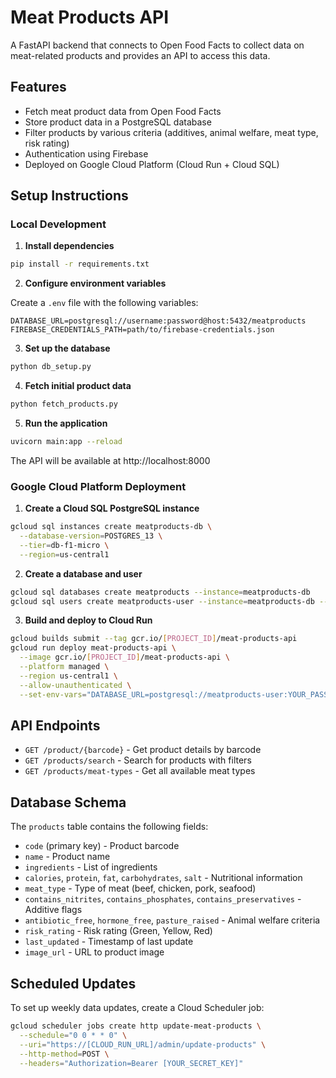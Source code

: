 # Meat Products API

A FastAPI backend that connects to Open Food Facts to collect data on meat-related products and provides an API to access this data.

## Features

- Fetch meat product data from Open Food Facts
- Store product data in a PostgreSQL database
- Filter products by various criteria (additives, animal welfare, meat type, risk rating)
- Authentication using Firebase
- Deployed on Google Cloud Platform (Cloud Run + Cloud SQL)

## Setup Instructions

### Local Development

1. **Install dependencies**

```bash
pip install -r requirements.txt
```

2. **Configure environment variables**

Create a `.env` file with the following variables:

```
DATABASE_URL=postgresql://username:password@host:5432/meatproducts
FIREBASE_CREDENTIALS_PATH=path/to/firebase-credentials.json
```

3. **Set up the database**

```bash
python db_setup.py
```

4. **Fetch initial product data**

```bash
python fetch_products.py
```

5. **Run the application**

```bash
uvicorn main:app --reload
```

The API will be available at http://localhost:8000

### Google Cloud Platform Deployment

1. **Create a Cloud SQL PostgreSQL instance**

```bash
gcloud sql instances create meatproducts-db \
  --database-version=POSTGRES_13 \
  --tier=db-f1-micro \
  --region=us-central1
```

2. **Create a database and user**

```bash
gcloud sql databases create meatproducts --instance=meatproducts-db
gcloud sql users create meatproducts-user --instance=meatproducts-db --password=YOUR_PASSWORD
```

3. **Build and deploy to Cloud Run**

```bash
gcloud builds submit --tag gcr.io/[PROJECT_ID]/meat-products-api
gcloud run deploy meat-products-api \
  --image gcr.io/[PROJECT_ID]/meat-products-api \
  --platform managed \
  --region us-central1 \
  --allow-unauthenticated \
  --set-env-vars="DATABASE_URL=postgresql://meatproducts-user:YOUR_PASSWORD@/meatproducts?host=/cloudsql/[PROJECT_ID]:us-central1:meatproducts-db"
```

## API Endpoints

- `GET /product/{barcode}` - Get product details by barcode
- `GET /products/search` - Search for products with filters
- `GET /products/meat-types` - Get all available meat types

## Database Schema

The `products` table contains the following fields:

- `code` (primary key) - Product barcode
- `name` - Product name
- `ingredients` - List of ingredients
- `calories`, `protein`, `fat`, `carbohydrates`, `salt` - Nutritional information
- `meat_type` - Type of meat (beef, chicken, pork, seafood)
- `contains_nitrites`, `contains_phosphates`, `contains_preservatives` - Additive flags
- `antibiotic_free`, `hormone_free`, `pasture_raised` - Animal welfare criteria
- `risk_rating` - Risk rating (Green, Yellow, Red)
- `last_updated` - Timestamp of last update
- `image_url` - URL to product image

## Scheduled Updates

To set up weekly data updates, create a Cloud Scheduler job:

```bash
gcloud scheduler jobs create http update-meat-products \
  --schedule="0 0 * * 0" \
  --uri="https://[CLOUD_RUN_URL]/admin/update-products" \
  --http-method=POST \
  --headers="Authorization=Bearer [YOUR_SECRET_KEY]"
``` 
